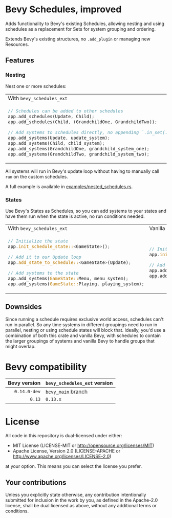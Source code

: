 # Bevy Schedules, improved

Adds functionality to Bevy's existing Schedules, allowing nesting and using schedules as a replacement
for Sets for system grouping and ordering.

Extends Bevy's existing structures, no `.add_plugin` or managing new Resources.

## Features

### Nesting

Nest one or more schedules:

<table>
<tr>
<td>With <code>bevy_schedules_ext</code></td>
<td>Vanilla bevy</td>
</tr>

<tr>
<td>

```rust
// Schedules can be added to other schedules
app.add_schedules(Update, Child);
app.add_schedules(Child, (GrandchildOne, GrandchildTwo));

// Add systems to schedules directly, no appending `.in_set(...)` to everything!
app.add_systems(Update, update_system);
app.add_systems(Child, child_system);
app.add_systems(GrandchildOne, grandchild_system_one);
app.add_systems(GrandchildTwo, grandchild_system_two);
```

</td>

<td>

```rust
// Sets configured manually, Update must be prepended to everything
app.configure_sets(Update, Child);
app.configure_sets(Update, (GrandchildOne, GrandchildTwo).chain().in_set(Child));

// Adding systems to sets requires `.in_set(...)`
app.add_systems(Update, update_system);
app.add_systems(Update, child_system.in_set(Child));
app.add_systems(Update, grandchild_system_one.in_set(GrandchildOne));
app.add_systems(Update, grandchild_system_two.in_set(GrandchildTwo));
```

</td>
<tr>
</table>

All systems will run in Bevy's update loop without having to manually call `run` on the custom schedules.

A full example is available in [examples/nested_schedules.rs](examples/nested_schedules.rs).

### States

Use Bevy's States as Schedules, so you can add systems to your states and have them run when the state is active,
no run conditions needed.

<table>
<tr>
<td>With <code>bevy_schedules_ext</code></td>
<td>Vanilla bevy</td>
</tr>

<tr>
<td>

```rust
// Initialize the state
app.init_schedule_state::<GameState>();

// Add it to our Update loop
app.add_state_to_schedule::<GameState>(Update);

// Add systems to the state
app.add_systems(GameState::Menu, menu_system);
app.add_systems(GameState::Playing, playing_system);
```

</td>

<td>

```rust
// Initialize the state, pretty much the same
app.init_state::<GameState>();

// Add systems to our update loop, but we need to manually check on every frame if the state is active
app.add_systems(Update, menu_system.run_if(in_state(GameState::Menu)));
app.add_systems(Update, playing_system.run_if(in_state(GameState::Playing)));
```

</td>
<tr>
</table>

## Downsides

Since running a schedule requires exclusive world access, schedules can't run in parallel. So any time systems in
different groupings need to run in parallel, nesting or using schedule states will block that. Ideally, you'd use a
combination of both this crate and vanilla Bevy, with schedules to contain the larger groupings of systems and
vanilla Bevy to handle groups that might overlap.

# Bevy compatibility

| Bevy version | `bevy_schedules_ext` version |
|-------------:|:-----------------------------|
| `0.14.0-dev` | [`bevy_main` branch][1]      |
|       `0.13` | `0.13.x`                     |

# License

All code in this repository is dual-licensed under either:

- MIT License (LICENSE-MIT or http://opensource.org/licenses/MIT)
- Apache License, Version 2.0 (LICENSE-APACHE or http://www.apache.org/licenses/LICENSE-2.0)

at your option. This means you can select the license you prefer.

## Your contributions

Unless you explicitly state otherwise, any contribution intentionally submitted for inclusion in the work by you,
as defined in the Apache-2.0 license, shall be dual licensed as above, without any additional terms or conditions.

[1]: https://github.com/vonforum/bevy_schedules_ext/tree/bevy_main

